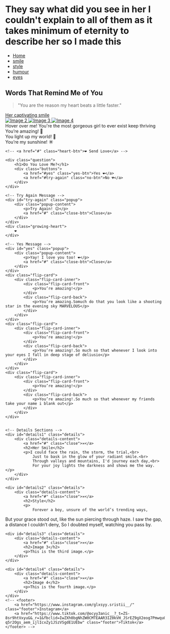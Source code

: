 <!DOCTYPE html>
<html lang="en">
<head>
    <meta charset="UTF-8">
    <meta name="viewport" content="width=device-width, initial-scale=1.0">
    <link rel="stylesheet" href="bipinkfdbhsjadf.css">
    <title>Photo Details</title>
    
</head>
<body>
    <div class="header">
        <h1>
            They say what did you see in her I couldn't explain to all of them as it takes minimum of eternity to describe her so I made this 
        </h1>
    </div>
    <div class="navbar">
        <nav>
            <ul>
                <li><a href="#" class="active">Home</a></li>
                <li><a href="#details1" >smile</a></li>
                <li><a href="#details2">style</a></li>
                <li><a href="#details3">humour</a></li>
                <li><a href="#details4">eyes</a></li>
            </ul>
        </nav>
    </div>
    <div class="quotes">
        <h2>Words That Remind Me of You</h2>
        <blockquote>"You are the reason my heart beats a little faster."</blockquote>
    </div>
    <div class="container">
        <a href="#details1" class="card">
            <img src="" alt="">
            <div class="caption">Her captivating smile</div>
        </a>
        <a href="#details2" class="card">
            <img src="" alt="Image 2">
        </a>
        <a href="#details3" class="card">
            <img src="" alt="Image 3">
        </a>
        <a href="#details4" class="card">
            <img src="" alt="Image 4">
        </a>
    </div>
    <div class="tooltip">
        Hover over me!
        <span class="tooltiptext">You're the most gorgeous girl to ever exist keep thriving</span>
    </div>
    <div class="falling-notes">
        <div class="note">You’re amazing! 💖</div>
        <div class="note">You light up my world! 🌟</div>
        <div class="note">You’re my sunshine! ☀️</div>
    </div>
    
    <!-- <a href="#" class="heart-btn">❤️ Send Love</a> -->

    <div class="question">
        <h1>Do You Love Me?</h1>
        <div class="buttons">
            <a href="#yes" class="yes-btn">Yes ❤️</a>
            <a href="#try-again" class="no-btn">No 💔</a>
        </div>
    </div>

    <!-- Try Again Message -->
    <div id="try-again" class="popup">
        <div class="popup-content">
            <p>Try Again! 😉</p>
            <a href="#" class="close-btn">Close</a>
        </div>
    </div>
    <div class="growing-heart">
        ❤️
    </div>
    
    <!-- Yes Message -->
    <div id="yes" class="popup">
        <div class="popup-content">
            <p>Yay! I love you too! ❤️</p>
            <a href="#" class="close-btn">Close</a>
        </div>
    </div>
    <div class="flip-card">
        <div class="flip-card-inner">
            <div class="flip-card-front">
                <p>You’re amazing!</p>
            </div>
            <div class="flip-card-back">
                <p>You’re amazing.Somuch do that you look like a shooting star in the evening sky MARVELOUS</p>
            </div>
        </div>
    </div>
    <div class="flip-card">
        <div class="flip-card-inner">
            <div class="flip-card-front">
                <p>You’re amazing!</p>
            </div>
            <div class="flip-card-back">
                <p>You’re amazing!.So much so that whenever I look into your eyes I fall in deep stage of deliusio</p>
            </div>
        </div>
    </div>
    <div class="flip-card">
        <div class="flip-card-inner">
            <div class="flip-card-front">
                <p>You’re amazing!</p>
            </div>
            <div class="flip-card-back">
                <p>You’re amazing!.So much so that whenever my friends take your name i blank out</p>
            </div>
        </div>
    </div>
    

    <!-- Details Sections -->
    <div id="details1" class="details">
        <div class="details-content">
            <a href="#" class="close">✕</a>
            <h2>Her Smile</h2>
            <p>I could face the rain, the storm, the trial,<br>
                Just to bask in the glow of your radiant smile.<br>
                Through valleys and mountains, I'd journey each day,<br>
                For your joy lights the darkness and shows me the way. </p>
        </div>
    </div>

    <div id="details2" class="details">
        <div class="details-content">
            <a href="#" class="close">✕</a>
            <h2>Style</h2>
            <p>
                Forever a boy, unsure of the world’s trending ways,
But your grace stood out, like the sun piercing through haze.
I saw the gap, a distance I couldn’t deny,
So I doubted myself, watching you pass by.
            </p>
        </div>
    </div>

    <div id="details3" class="details">
        <div class="details-content">
            <a href="#" class="close">✕</a>
            <h2>Image 3</h2>
            <p>This is the third image.</p>
        </div>
    </div>

    <div id="details4" class="details">
        <div class="details-content">
            <a href="#" class="close">✕</a>
            <h2>Image 4</h2>
            <p>This is the fourth image.</p>
        </div>
    </div>
    <!-- <footer>
        <a href="https://www.instagram.com/glxsyy.sristii__/" class="footer">Instagram</a>
        <a href="https://www.tiktok.com/@ocyy3anic__?_t=ZS-8sr9htVxyuG&_r=1&fbclid=IwZXh0bgNhZW0CMTEAAR3IZ0kVH_JSrEZ9gX2eog7Pmwqu0DJ69YdWAbbdyCU1jWfOP1c-q5r2Ogs_aem_ijlIcxZy1JSzVSgdE1UEbw" class="footer">Tiktok</a>
    </footer> -->
</body>
</html>
